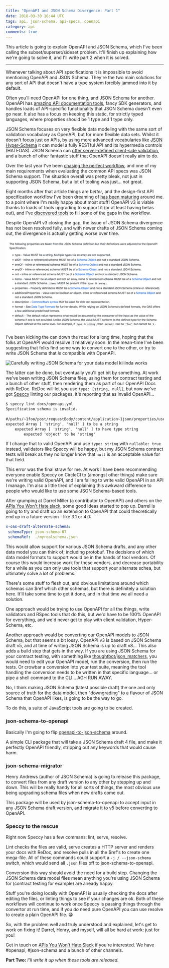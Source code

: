 ```yaml
---
title: "OpenAPI and JSON Schema Divergence: Part 1"
date: 2018-03-30 16:44 UTC
tags: api, json-schema, api-specs, openapi
category: api
comments: true
---
```


This article is going to explain OpenAPI and JSON Schema, which I've been calling the subset/superset/sideset problem. It'll finish up explaining how we're going to solve it, and I'll write part 2 when it is solved.

<hr>

Whenever talking about API specifications it is impossible to avoid mentioning OpenAPI and JSON Schema. They're the two main solutions for any sort of API that doesn't have a type system forcibly jammed into it by default.

Often you'll need OpenAPI for one thing, and JSON Schema for another. OpenAPI has [amazing API documentation tools](https://blog.apisyouwonthate.com/turning-contracts-into-beautiful-documentation-deac7013af18), fancy SDK generators, and handles loads of API-specific functionality that JSON Schema doesn't even go near. It also has a focus on keeping this static, for strictly typed languages, where properties should be 1 type and 1 type only.

JSON Schema focuses on very flexible data modeling with the same sort of validation vocabulary as OpenAPI, but for more flexible data sets. Whilst it doesn't focus just on APIs, by using more advanced vocabularies like [JSON Hyper-Schema](https://blog.apisyouwonthate.com/getting-started-with-json-hyper-schema-184775b91f) it can model a fully RESTful API and its hypermedia controls (HATEOAS). JSON Schema can [offer server-defined client-side validation](https://blog.apisyouwonthate.com/the-many-amazing-uses-of-json-schema-client-side-validation-c78a11fbde45), and a bunch of other fantastic stuff that OpenAPI doesn't really aim to do.

Over the last year I've been [chasing the perfect workflow](https://philsturgeon.uk/api/2017/07/20/my-vision-for-a-perfect-world-in-api-specification/), and one of my main requirements when evaluating the common API specs was JSON Schema support. The situation overall was pretty bleak, not just in supporting JSON Schema, but a lot of tooling was just... not great.

Eight months after that article things are _better_, and the design-first API specification workflow I've been dreaming of [has been maturing](https://philsturgeon.uk/api/2018/03/01/api-specification-workflow-matures/) around me. to a point where I'm really happy about most stuff! OpenAPI v3 is viable thanks to loads of tools upgrading to support it (or at least having betas out), and I've [discovered tools](http://openapi.tools/) to fill some of the gaps in the workflow.

Despite OpenAPI v3 closing the gap, the issue of JSON Schema divergence has not been resolved fully, and with newer drafts of JSON Schema coming out, the divergence is actually getting worse over time.

![A list of caveats to the JSON Schema support in OpenAPI v3.0](images/article_images/2018-03-30-openapi-and-json-schema-divergence/json-schema-oai-differences.png)

I've been kicking the can down the road for a long time, hoping that the folks at OpenAPI would resolve it relatively soon. In the mean-time I've been suggesting that folks find some way to convert one to the other, or try to write JSON Schema that _is_ compatible with OpenAPI.

![Carefully writing JSON Schema for your data model kiiiinda works](article_images/2018-03-30-openapi-and-json-schema-divergence/data-model-service-model.png)

The latter can be done, but eventually you'll get bit by something. At work we've been writing JSON Schema files, using them for contract testing and a bunch of other stuff, then rendering them as part of our OpenAPI Docs with ReDoc. ReDoc will let you use `type: [string, null]`, but now we've got [Speccy](https://github.com/wework/speccy) linting our packages, it's reporting that as invalid OpenAPI...

~~~ shell
$ speccy lint docs/openapi.yml
Specification schema is invalid.

#/paths/~1foo/post/requestBody/content/application~1json/properties/user_uuid
expected Array [ 'string', 'null' ] to be a string
    expected Array [ 'string', 'null' ] to have type string
        expected 'object' to be 'string'
~~~

If I change that to valid OpenAPI and use `type: string` with `nullable: true` instead, validators like Speccy will be happy, but my JSON Schema contract tests will break as they no longer know that `null` is an acceptable value for that field.

This error was the final straw for me. At work I have been recommending everyone enable Speccy on CircleCI to (amongst other things) make sure we're writing valid OpenAPI, and I am failing to write valid OpenAPI in an API I manage. I'm also a little tired of explaining this awkward difference to people who would like to use some JSON Schema-based tools.

After grumping at Darrel Miller (a contributor to OpenAPI) and others on the [APIs You Won't Hate slack](https://slack.apisyouwonthate.com/), some good ideas started to pop up. Darrel is going to try and draft up an extension to OpenAPI that could theoretically end up in a future version - like 3.1 or 4.0:

~~~ yaml
x-oas-draft-alternate-schema:
 schemaType: json-schema-07
 schemaRef:  ./myrealschema.json
~~~

This would allow support for various JSON Schema drafts, and any other data model you can think of; including protobuf. The decisions of which data model formats to support would be in the hands of tool vendors. Of course this would increase work for these vendors, and decrease portability for a while as you can only use tools that support your alternate schea, but ultimately solve a _lot_ of problems.

There's some stuff to flesh out, and obvious limitations around which schemas can $ref which other schemas, but there is definitely a solution here. It'll take some time to get it done, and in that time we all need a solution.

One approach would be trying to use OpenAPI for all the things, write validators and RSpec tools that do this, but we'd have to be 100% OpenAPI for everything, and we'd never get to play with client validation, Hyper-Schema, etc.

Another approach would be converting our OpenAPI models to JSON Schema, but that seems a bit lossy. OpenAPI v3 is based on JSON Schema draft v5, and at time of writing JSON Schema is up to draft v8... This also adds a build step that gets in the way. If you are using JSON Schema for your contract testing, with something like [thoughtbot/json_matchers](https://github.com/thoughtbot/json_matchers), you would need to edit your OpenAPI model, run the conversion, then run the tests. Or crowbar a conversion into your test suite, meaning the tool handling the conversion needs to be written in that specific language... or pipe a shell command to the CLI... AGH RUN AWAY.

No, I think making JSON Schema (latest possible draft) the one and only source of truth for the data model, then "downgrading" to a flavour of JSON Schema that OpenAPI likes, is going to be the way to go.

To do this, a suite of JavaScript tools are going to be created.

### json-schema-to-openapi

Basically I'm going to flip [openapi-to-json-schema](https://github.com/mikunn/openapi-schema-to-json-schema) around.

A simple CLI package that will take a JSON Schema draft 4 file, and make it perfectly OpenAPI friendly, stripping out any keywords that would cause harm.

### json-schema-migrator

Henry Andrews (author of JSON Schema) is going to release this package, to convert files from any draft version to any other by stepping up and down. This will be really handy for all sorts of things, the most obvious use being upgrading schema files when new drafts come out.

This package will be used by json-schema-to-openapi to accept input in any JSON Schema draft version, and migrate it to v5 before converting to OpenAPI.

### Speccy to the rescue

Right now Speccy has a few commans: lint, serve, resolve.

Lint checks the files are valid, serve creates a HTTP server and renders your docs with ReDoc, and resolve pulls in all the $ref's to create one mega-file. All of these commands could support a `-j / --json-schema` switch, which would send all `.json` files off to json-schema-to-openapi.

Conversion this way should avoid the need for a build step. Changing the JSON Schema data model files mean anything you're using JSON Schema for (contract testing for example) are already happy.

Stuff you're doing locally with OpenAPI is usually checking the docs after editing the files, or linting things to see if your changes are ok. Both of these workflows will continue to work once Speccy is passing things through the convertor at run time, and if you _do_ need pure OpenAPI you can use resolve to create a plain OpenAPI file. 😁

So, with the problem well and truly understood and explained, let's get to work on fixing it! Darrel, Henry, and myself, will all be hard at work: just for you!

Get in touch on [APIs You Won't Hate Slack](https://slack.apisyouwonthate.com/) if you're interested. We have #openapi, #json-schema and a bunch of other channels.

**Part Two:** _I'll write it up when these tools are released._
